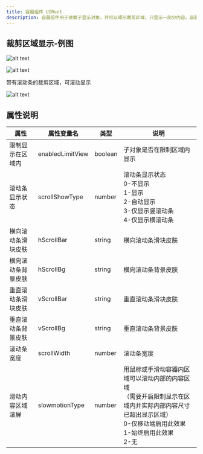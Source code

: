 ```yaml
---
title: 容器组件 UIRoot
description: 容器组件用于装载子显示对象，并可以矩形裁剪区域，只显示一部分内容。容器内的子对象会受到该容器的位置、旋转等影响。
---
```


## 裁剪区域显示-例图

![alt text](https://cdn.gcw.wiki.wiki/gcw/image/zh_hans/getting-started/13.interface/4.uiroot/image.png)

![alt text](https://cdn.gcw.wiki.wiki/gcw/image/zh_hans/getting-started/13.interface/4.uiroot/image-1.png)

带有滚动条的裁剪区域，可滚动显示

![alt text](https://cdn.gcw.wiki.wiki/gcw/image/zh_hans/getting-started/13.interface/4.uiroot/image-2.png)

## 属性说明

| 属性               | 属性变量名       | 类型    | 说明                                                                                                                                                               |
| ------------------ | ---------------- | ------- | ------------------------------------------------------------------------------------------------------------------------------------------------------------------ |
| 限制显示在区域内   | enabledLimitView | boolean | 子对象是否在限制区域内显示                                                                                                                                         |
| 滚动条显示状态     | scrollShowType   | number  | 滚动条显示状态<br>0-不显示<br>1-显示<br>2-自动显示<br>3-仅显示竖滚动条<br>4-仅显示横滚动条                                                                         |
| 横向滚动条滑块皮肤 | hScrollBar       | string  | 横向滚动条滑块皮肤                                                                                                                                                 |
| 横向滚动条背景皮肤 | hScrollBg        | string  | 横向滚动条背景皮肤                                                                                                                                                 |
| 垂直滚动条滑块皮肤 | vScrollBar       | string  | 垂直滚动条滑块皮肤                                                                                                                                                 |
| 垂直滚动条背景皮肤 | vScrollBg        | string  | 垂直滚动条背景皮肤                                                                                                                                                 |
| 滚动条宽度         | scrollWidth      | number  | 滚动条宽度                                                                                                                                                         |
| 滑动内容区域滚屏   | slowmotionType   | number  | 用鼠标或手滑动容器内区域可以滚动内部的内容区域<br>（需要开启限制显示在区域内并实际内部内容尺寸已超出显示区域）<br>0-仅移动端启用此效果<br>1-始终启用此效果<br>2-无 |

<!-- ## 参考-API

- API-单机版-容器组件:UIRoot
- API-网络版-容器组件:UIRoot -->

